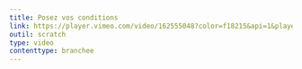 ```yaml
---
title: Posez vos conditions
link: https://player.vimeo.com/video/162555048?color=f18215&api=1&player_id=video_Player_2
outil: scratch
type: video
contenttype: branchee
---
```

